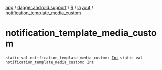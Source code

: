 [app](../../../index.md) / [dagger.android.support](../../index.md) / [R](../index.md) / [layout](index.md) / [notification_template_media_custom](./notification_template_media_custom.md)

# notification_template_media_custom

`static val notification_template_media_custom: `[`Int`](https://kotlinlang.org/api/latest/jvm/stdlib/kotlin/-int/index.html)
`static val notification_template_media_custom: `[`Int`](https://kotlinlang.org/api/latest/jvm/stdlib/kotlin/-int/index.html)